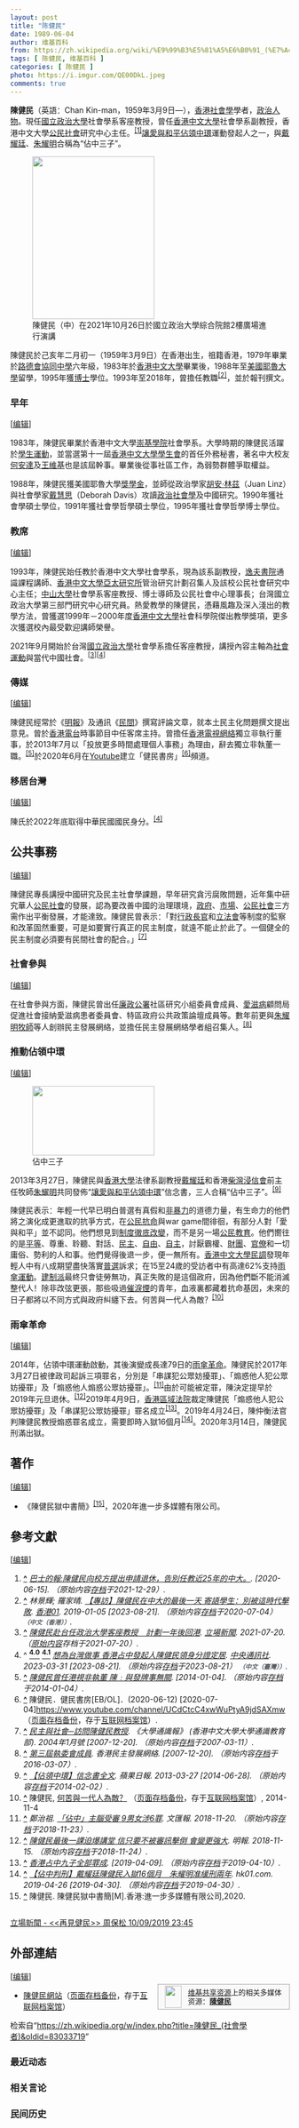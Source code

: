 ```yaml
---
layout: post
title: "陈健民"
date: 1989-06-04
author: 维基百科
from: https://zh.wikipedia.org/wiki/%E9%99%B3%E5%81%A5%E6%B0%91_(%E7%A4%BE%E6%9C%83%E5%AD%B8%E8%80%85)
tags: [ 陈健民, 维基百科 ]
categories: [ 陈健民 ]
photo: https://i.imgur.com/QE00DkL.jpeg
comments: true
---
```

<div class="mw-content-ltr mw-parser-output" lang="zh" dir="ltr"><style data-mw-deduplicate="TemplateStyles:r83732082">.mw-parser-output .infobox-subbox{padding:0;border:none;margin:-3px;width:auto;min-width:100%;font-size:100%;clear:none;float:none;background-color:transparent}.mw-parser-output .infobox-3cols-child{margin:auto}.mw-parser-output .infobox .navbar{font-size:100%}body.skin-minerva .mw-parser-output .infobox-header,body.skin-minerva .mw-parser-output .infobox-subheader,body.skin-minerva .mw-parser-output .infobox-above,body.skin-minerva .mw-parser-output .infobox-title,body.skin-minerva .mw-parser-output .infobox-image,body.skin-minerva .mw-parser-output .infobox-full-data,body.skin-minerva .mw-parser-output .infobox-below{text-align:center}@media screen{html.skin-theme-clientpref-night .mw-parser-output .infobox-full-data:not(.notheme)>div:not(.notheme)[style]{background:#1f1f23!important;color:#f8f9fa}@media screen and (prefers-color-scheme:dark){html.skin-theme-clientpref-os .mw-parser-output .infobox-full-data:not(.notheme) div:not(.notheme){background:#1f1f23!important;color:#f8f9fa}}html.skin-theme-clientpref-night .mw-parser-output .infobox td div:not(.notheme)[style]{background:transparent!important;color:var(--color-base,#202122)}@media screen and (prefers-color-scheme:dark){html.skin-theme-clientpref-os .mw-parser-output .infobox td div:not(.notheme)[style]{background:transparent!important;color:var(--color-base,#202122)}}html.skin-theme-clientpref-night .mw-parser-output .infobox td div.NavHead:not(.notheme)[style]{background:transparent!important}}@media screen and (prefers-color-scheme:dark){html.skin-theme-clientpref-os .mw-parser-output .infobox td div.NavHead:not(.notheme)[style]{background:transparent!important}}@media(min-width:640px){body.skin--responsive .mw-parser-output .infobox-table{display:table!important}body.skin--responsive .mw-parser-output .infobox-table>caption{display:table-caption!important}body.skin--responsive .mw-parser-output .infobox-table>tbody{display:table-row-group}body.skin--responsive .mw-parser-output .infobox-table tr{display:table-row!important}body.skin--responsive .mw-parser-output .infobox-table th,body.skin--responsive .mw-parser-output .infobox-table td{padding-left:inherit;padding-right:inherit}}</style>
<p><b>陳健民</b>（英語：<span lang="en">Chan Kin-man</span>，1959年3月9日<span class="useeditintro" title="Template:BLP editintro">—</span>），<a href="/wiki/%E9%A6%99%E6%B8%AF" title="香港">香港</a><a href="/wiki/%E7%A4%BE%E4%BC%9A%E5%AD%A6" title="社会学">社會學</a>學者，<a href="/wiki/%E6%94%BF%E6%B2%BB%E4%BA%BA%E7%89%A9" title="政治人物">政治人物</a>。現任<a href="/wiki/%E5%9C%8B%E7%AB%8B%E6%94%BF%E6%B2%BB%E5%A4%A7%E5%AD%B8" title="國立政治大學">國立政治大學</a>社會學系客座教授，曾任<a href="/wiki/%E9%A6%99%E6%B8%AF%E4%B8%AD%E6%96%87%E5%A4%A7%E5%AD%B8" title="香港中文大學">香港中文大學</a>社會學系副教授，香港中文大學<a href="/wiki/%E5%85%AC%E6%B0%91%E7%A4%BE%E6%9C%83" class="mw-redirect" title="公民社會">公民社會</a>研究中心主任。<sup id="cite_ref-1" class="reference"><a href="#cite_note-1"><span class="cite-bracket">[</span>1<span class="cite-bracket">]</span></a></sup><a href="/wiki/%E8%AE%93%E6%84%9B%E8%88%87%E5%92%8C%E5%B9%B3%E4%BD%94%E9%A0%98%E4%B8%AD%E7%92%B0" title="讓愛與和平佔領中環">讓愛與和平佔領中環</a>運動發起人之一，與<a href="/wiki/%E6%88%B4%E8%80%80%E5%BB%B7" title="戴耀廷">戴耀廷</a>、<a href="/wiki/%E6%9C%B1%E8%80%80%E6%98%8E" title="朱耀明">朱耀明</a>合稱為“佔中三子”。
</p>
<meta property="mw:PageProp/toc">
<div class="mw-heading mw-heading2"></div>
<figure class="mw-default-size" typeof="mw:File/Thumb"><a href="/wiki/File:Chan_Kin-man_lecturing_a_speech_in_NCCU.jpg" class="mw-file-description"><img src="//upload.wikimedia.org/wikipedia/commons/thumb/0/05/Chan_Kin-man_lecturing_a_speech_in_NCCU.jpg/220px-Chan_Kin-man_lecturing_a_speech_in_NCCU.jpg" decoding="async" width="220" height="293" class="mw-file-element" srcset="//upload.wikimedia.org/wikipedia/commons/thumb/0/05/Chan_Kin-man_lecturing_a_speech_in_NCCU.jpg/330px-Chan_Kin-man_lecturing_a_speech_in_NCCU.jpg 1.5x, //upload.wikimedia.org/wikipedia/commons/thumb/0/05/Chan_Kin-man_lecturing_a_speech_in_NCCU.jpg/440px-Chan_Kin-man_lecturing_a_speech_in_NCCU.jpg 2x" data-file-width="3024" data-file-height="4032"></a><figcaption>陳健民（中）在2021年10月26日於國立政治大學綜合院館2樓廣場進行演講</figcaption></figure>
<p>陳健民於己亥年二月初一（1959年3月9日）在香港出生，祖籍香港，1979年畢業於<a href="/wiki/%E8%B7%AF%E5%BE%B7%E6%9C%83%E5%8D%94%E5%90%8C%E4%B8%AD%E5%AD%B8" title="路德會協同中學">路德會協同中學</a>六年級，1983年於<a href="/wiki/%E9%A6%99%E6%B8%AF%E4%B8%AD%E6%96%87%E5%A4%A7%E5%AD%B8" title="香港中文大學">香港中文大學</a>畢業後，1988年至<a href="/wiki/%E7%BE%8E%E5%9C%8B" class="mw-redirect" title="美國">美國</a><a href="/wiki/%E8%80%B6%E9%AD%AF%E5%A4%A7%E5%AD%B8" class="mw-redirect" title="耶魯大學">耶魯大學</a>留學，1995年獲<a href="/wiki/%E5%8D%9A%E5%A3%AB" title="博士">博士</a>學位。1993年至2018年，曾擔任教職<sup id="cite_ref-2" class="reference"><a href="#cite_note-2"><span class="cite-bracket">[</span>2<span class="cite-bracket">]</span></a></sup>，並於報刊撰文。
</p>
<div class="mw-heading mw-heading3"><h3 id="早年"><span id=".E6.97.A9.E5.B9.B4"></span>早年</h3><span class="mw-editsection"><span class="mw-editsection-bracket">[</span><a href="/w/index.php?title=%E9%99%B3%E5%81%A5%E6%B0%91_(%E7%A4%BE%E6%9C%83%E5%AD%B8%E8%80%85)&amp;action=edit&amp;section=2" title="编辑章节：早年"><span>编辑</span></a><span class="mw-editsection-bracket">]</span></span></div>
<p>1983年，陳健民畢業於香港中文大學<a href="/wiki/%E5%B4%87%E5%9F%BA%E5%AD%B8%E9%99%A2" title="崇基學院">崇基學院</a>社會學系。大學時期的陳健民活躍於<a href="/wiki/%E5%AD%B8%E7%94%9F%E9%81%8B%E5%8B%95" title="學生運動">學生運動</a>，並當選第十一屆<a href="/wiki/%E9%A6%99%E6%B8%AF%E4%B8%AD%E6%96%87%E5%A4%A7%E5%AD%B8%E5%AD%B8%E7%94%9F%E6%9C%83" title="香港中文大學學生會">香港中文大學學生會</a>的首任外務秘書，著名中大校友<a href="/wiki/%E4%BD%95%E5%AE%89%E9%81%94" title="何安達">何安達</a>及<a href="/wiki/%E7%8E%8B%E7%B6%AD%E5%9F%BA" title="王維基">王維基</a>也是該屆幹事。畢業後從事社區工作，為弱勢群體爭取權益。
</p><p>1988年，陳健民獲美國耶魯大學<a href="/wiki/%E7%8D%8E%E5%AD%B8%E9%87%91" title="獎學金">獎學金</a>，並師從政治學家<a href="/wiki/%E8%83%A1%E5%AE%89%C2%B7%E6%9E%97%E8%8C%B2" title="胡安·林茲">胡安·林茲</a>（Juan Linz）與社會學家<a href="/wiki/%E6%88%B4%E6%85%A7%E6%80%9D" title="戴慧思">戴慧思</a>（Deborah Davis）攻讀<a href="/wiki/%E6%94%BF%E6%B2%BB%E7%A4%BE%E6%9C%83%E5%AD%B8" class="mw-redirect" title="政治社會學">政治社會學</a>及中國研究。1990年獲社會學碩士學位，1991年獲社會學哲學碩士學位，1995年獲社會學哲學博士學位。
</p>
<div class="mw-heading mw-heading3"><h3 id="教席"><span id=".E6.95.99.E5.B8.AD"></span>教席</h3><span class="mw-editsection"><span class="mw-editsection-bracket">[</span><a href="/w/index.php?title=%E9%99%B3%E5%81%A5%E6%B0%91_(%E7%A4%BE%E6%9C%83%E5%AD%B8%E8%80%85)&amp;action=edit&amp;section=3" title="编辑章节：教席"><span>编辑</span></a><span class="mw-editsection-bracket">]</span></span></div>
<p>1993年，陳健民始任教於香港中文大學社會學系，現為該系副教授，<a href="/wiki/%E9%80%B8%E5%A4%AB%E6%9B%B8%E9%99%A2" title="逸夫書院">逸夫書院</a>通識課程講師、<a href="/wiki/%E9%A6%99%E6%B8%AF%E4%B8%AD%E6%96%87%E5%A4%A7%E5%AD%B8%E4%BA%9E%E5%A4%AA%E7%A0%94%E7%A9%B6%E6%89%80" class="mw-redirect" title="香港中文大學亞太研究所">香港中文大學亞太研究所</a>管治研究計劃召集人及該校公民社會研究中心主任；<a href="/wiki/%E4%B8%AD%E5%B1%B1%E5%A4%A7%E5%AD%B8" class="mw-redirect" title="中山大學">中山大學</a>社會學系客座教授、博士導師及公民社會中心理事長；台灣國立政治大學第三部門研究中心研究員。熱愛教學的陳健民，憑藉風趣及深入淺出的教學方法，曾獲選1999年－2000年度<a href="/wiki/%E9%A6%99%E6%B8%AF%E4%B8%AD%E6%96%87%E5%A4%A7%E5%AD%B8" title="香港中文大學">香港中文大學</a>社會科學院傑出教學獎項，更多次獲選校內最受歡迎講師榮譽。
</p><p>2021年9月開始於台灣<a href="/wiki/%E5%9C%8B%E7%AB%8B%E6%94%BF%E6%B2%BB%E5%A4%A7%E5%AD%B8" title="國立政治大學">國立政治大學</a>社會學系擔任客座教授，講授內容主軸為<a href="/wiki/%E7%A4%BE%E6%9C%83%E9%81%8B%E5%8B%95" title="社會運動">社會運動</a>與當代中國社會。<sup id="cite_ref-3" class="reference"><a href="#cite_note-3"><span class="cite-bracket">[</span>3<span class="cite-bracket">]</span></a></sup><sup id="cite_ref-:0_4-0" class="reference"><a href="#cite_note-:0-4"><span class="cite-bracket">[</span>4<span class="cite-bracket">]</span></a></sup>
</p>
<div class="mw-heading mw-heading3"><h3 id="傳媒"><span id=".E5.82.B3.E5.AA.92"></span>傳媒</h3><span class="mw-editsection"><span class="mw-editsection-bracket">[</span><a href="/w/index.php?title=%E9%99%B3%E5%81%A5%E6%B0%91_(%E7%A4%BE%E6%9C%83%E5%AD%B8%E8%80%85)&amp;action=edit&amp;section=4" title="编辑章节：傳媒"><span>编辑</span></a><span class="mw-editsection-bracket">]</span></span></div>
<p>陳健民經常於《<a href="/wiki/%E6%98%8E%E5%A0%B1" title="明報">明報</a>》及通訊《<a href="/wiki/%E6%B0%91%E9%97%B4" title="民间">民間</a>》撰寫評論文章，就本土民主化問題撰文提出意見。曾於<a href="/wiki/%E9%A6%99%E6%B8%AF%E9%9B%BB%E5%8F%B0" title="香港電台">香港電台</a>時事節目中任客席主持。曾擔任<a href="/wiki/%E9%A6%99%E6%B8%AF%E9%9B%BB%E8%A6%96%E7%B6%B2%E7%B5%A1" class="mw-redirect" title="香港電視網絡">香港電視網絡</a>獨立非執行董事，於2013年7月以「投放更多時間處理個人事務」為理由，辭去獨立非執董一職。<sup id="cite_ref-5" class="reference"><a href="#cite_note-5"><span class="cite-bracket">[</span>5<span class="cite-bracket">]</span></a></sup>於2020年6月在<a href="/wiki/Youtube" class="mw-redirect" title="Youtube">Youtube</a>建立「健民書房」<sup id="cite_ref-6" class="reference"><a href="#cite_note-6"><span class="cite-bracket">[</span>6<span class="cite-bracket">]</span></a></sup>頻道。
</p>
<div class="mw-heading mw-heading3"><h3 id="移居台灣"><span id=".E7.A7.BB.E5.B1.85.E5.8F.B0.E7.81.A3"></span>移居台灣</h3><span class="mw-editsection"><span class="mw-editsection-bracket">[</span><a href="/w/index.php?title=%E9%99%B3%E5%81%A5%E6%B0%91_(%E7%A4%BE%E6%9C%83%E5%AD%B8%E8%80%85)&amp;action=edit&amp;section=5" title="编辑章节：移居台灣"><span>编辑</span></a><span class="mw-editsection-bracket">]</span></span></div>
<p>陳氏於2022年底取得中華民國國民身分。<sup id="cite_ref-:0_4-1" class="reference"><a href="#cite_note-:0-4"><span class="cite-bracket">[</span>4<span class="cite-bracket">]</span></a></sup>
</p>
<div class="mw-heading mw-heading2"><h2 id="公共事務"><span id=".E5.85.AC.E5.85.B1.E4.BA.8B.E5.8B.99"></span>公共事務</h2><span class="mw-editsection"><span class="mw-editsection-bracket">[</span><a href="/w/index.php?title=%E9%99%B3%E5%81%A5%E6%B0%91_(%E7%A4%BE%E6%9C%83%E5%AD%B8%E8%80%85)&amp;action=edit&amp;section=6" title="编辑章节：公共事務"><span>编辑</span></a><span class="mw-editsection-bracket">]</span></span></div>
<p>陳健民專長講授中國研究及民主社會學課題，早年研究貪污腐敗問題，近年集中研究華人<a href="/wiki/%E5%85%AC%E6%B0%91%E7%A4%BE%E6%9C%83" class="mw-redirect" title="公民社會">公民社會</a>的發展，認為要改善中國的治理環境，<a href="/wiki/%E6%94%BF%E5%BA%9C" title="政府">政府</a>、<a href="/wiki/%E5%B8%82%E5%A0%B4" class="mw-redirect" title="市場">市場</a>、<a href="/wiki/%E5%85%AC%E6%B0%91%E7%A4%BE%E4%BC%9A" title="公民社会">公民社會</a>三方需作出平衡發展，才能達致。陳健民曾表示：「對<a href="/wiki/%E9%A6%99%E6%B8%AF%E7%89%B9%E5%88%A5%E8%A1%8C%E6%94%BF%E5%8D%80%E8%A1%8C%E6%94%BF%E9%95%B7%E5%AE%98" title="香港特別行政區行政長官">行政長官</a>和<a href="/wiki/%E9%A6%99%E6%B8%AF%E7%AB%8B%E6%B3%95%E6%9C%83" title="香港立法會">立法會</a>等制度的監察和改革固然重要，可是如要實行真正的民主制度，就遠不能止於此了。一個健全的民主制度必須要有民間社會的配合。」<sup id="cite_ref-7" class="reference"><a href="#cite_note-7"><span class="cite-bracket">[</span>7<span class="cite-bracket">]</span></a></sup>
</p>
<div class="mw-heading mw-heading3"><h3 id="社會參與"><span id=".E7.A4.BE.E6.9C.83.E5.8F.83.E8.88.87"></span>社會參與</h3><span class="mw-editsection"><span class="mw-editsection-bracket">[</span><a href="/w/index.php?title=%E9%99%B3%E5%81%A5%E6%B0%91_(%E7%A4%BE%E6%9C%83%E5%AD%B8%E8%80%85)&amp;action=edit&amp;section=7" title="编辑章节：社會參與"><span>编辑</span></a><span class="mw-editsection-bracket">]</span></span></div>
<p>在社會參與方面，陳健民曾出任<a href="/wiki/%E5%BB%89%E6%94%BF%E5%85%AC%E7%BD%B2_(%E9%A6%99%E6%B8%AF)" title="廉政公署 (香港)">廉政公署</a>社區研究小組委員會成員、<a href="/wiki/%E6%84%9B%E6%BB%8B%E7%97%85" class="mw-redirect" title="愛滋病">愛滋病</a>顧問局促進社會接納愛滋病患者委員會、特區政府公共政策論壇成員等。數年前更與<a href="/wiki/%E6%9C%B1%E8%80%80%E6%98%8E" title="朱耀明">朱耀明</a><a href="/wiki/%E7%89%A7%E5%B8%AB" class="mw-redirect" title="牧師">牧師</a>等人創辦民主發展網絡，並擔任民主發展網絡學者組召集人。<sup id="cite_ref-8" class="reference"><a href="#cite_note-8"><span class="cite-bracket">[</span>8<span class="cite-bracket">]</span></a></sup>
</p>
<div class="mw-heading mw-heading3"><h3 id="推動佔領中環"><span id=".E6.8E.A8.E5.8B.95.E4.BD.94.E9.A0.98.E4.B8.AD.E7.92.B0"></span>推動佔領中環</h3><span class="mw-editsection"><span class="mw-editsection-bracket">[</span><a href="/w/index.php?title=%E9%99%B3%E5%81%A5%E6%B0%91_(%E7%A4%BE%E6%9C%83%E5%AD%B8%E8%80%85)&amp;action=edit&amp;section=8" title="编辑章节：推動佔領中環"><span>编辑</span></a><span class="mw-editsection-bracket">]</span></span></div>
<figure class="mw-default-size" typeof="mw:File/Thumb"><a href="/wiki/File:March_30_2019_Chan_Kin-man,_Benny_Tai,_Chu_Yiu-ming,_Occupy_Central_founders_lead_demonstration.jpg" class="mw-file-description"><img src="//upload.wikimedia.org/wikipedia/commons/thumb/5/5f/March_30_2019_Chan_Kin-man%2C_Benny_Tai%2C_Chu_Yiu-ming%2C_Occupy_Central_founders_lead_demonstration.jpg/220px-March_30_2019_Chan_Kin-man%2C_Benny_Tai%2C_Chu_Yiu-ming%2C_Occupy_Central_founders_lead_demonstration.jpg" decoding="async" width="220" height="125" class="mw-file-element" srcset="//upload.wikimedia.org/wikipedia/commons/thumb/5/5f/March_30_2019_Chan_Kin-man%2C_Benny_Tai%2C_Chu_Yiu-ming%2C_Occupy_Central_founders_lead_demonstration.jpg/330px-March_30_2019_Chan_Kin-man%2C_Benny_Tai%2C_Chu_Yiu-ming%2C_Occupy_Central_founders_lead_demonstration.jpg 1.5x, //upload.wikimedia.org/wikipedia/commons/thumb/5/5f/March_30_2019_Chan_Kin-man%2C_Benny_Tai%2C_Chu_Yiu-ming%2C_Occupy_Central_founders_lead_demonstration.jpg/440px-March_30_2019_Chan_Kin-man%2C_Benny_Tai%2C_Chu_Yiu-ming%2C_Occupy_Central_founders_lead_demonstration.jpg 2x" data-file-width="1404" data-file-height="799"></a><figcaption>佔中三子</figcaption></figure>
<p>2013年3月27日，陳健民與<a href="/wiki/%E9%A6%99%E6%B8%AF%E5%A4%A7%E5%AD%B8" title="香港大學">香港大學</a>法律系副教授<a href="/wiki/%E6%88%B4%E8%80%80%E5%BB%B7" title="戴耀廷">戴耀廷</a>和香港<a href="/wiki/%E6%9F%B4%E7%81%A3" title="柴灣">柴灣</a><a href="/wiki/%E6%B5%B8%E4%BF%A1%E6%9C%83" class="mw-redirect" title="浸信會">浸信會</a>前主任牧師<a href="/wiki/%E6%9C%B1%E8%80%80%E6%98%8E" title="朱耀明">朱耀明</a>共同發佈“<a href="/wiki/%E8%AE%93%E6%84%9B%E8%88%87%E5%92%8C%E5%B9%B3%E4%BD%94%E9%A0%98%E4%B8%AD%E7%92%B0" title="讓愛與和平佔領中環">讓愛與和平佔領中環</a>”信念書，三人合稱“佔中三子”。<sup id="cite_ref-9" class="reference"><a href="#cite_note-9"><span class="cite-bracket">[</span>9<span class="cite-bracket">]</span></a></sup>
</p><p>陳健民表示：年輕一代早已明白普選有真假和<a href="/wiki/%E9%9D%9E%E6%9A%B4%E5%8A%9B" title="非暴力">非暴力</a>的道德力量，有生命力的他們將之演化成更進取的抗爭方式，在<a href="/wiki/%E5%85%AC%E6%B0%91%E6%8A%97%E5%91%BD" class="mw-redirect" title="公民抗命">公民抗命</a>與war game間徘徊，有部分人對「愛與和平」並不認同。他們想見到<a href="/wiki/%E9%A6%99%E6%B8%AF%E6%94%BF%E6%B2%BB%E5%88%B6%E5%BA%A6%E6%94%B9%E9%9D%A9" title="香港政治制度改革">制度徹底改變</a>，而不是另一場<a href="/wiki/%E5%85%AC%E6%B0%91%E6%95%99%E8%82%B2" title="公民教育">公民教育</a>。他們嚮往的是<a href="/wiki/%E5%B9%B3%E7%AD%89" class="mw-disambig" title="平等">平等</a>、尊重、聆聽、對話、<a href="/wiki/%E6%B0%91%E4%B8%BB" title="民主">民主</a>、<a href="/wiki/%E8%87%AA%E7%94%B1" title="自由">自由</a>、<a href="/wiki/%E8%87%AA%E4%B8%BB" title="自主">自主</a>，討厭霸權、<a href="/wiki/%E8%B2%A1%E9%96%A5" class="mw-disambig" title="財閥">財團</a>、<a href="/wiki/%E5%AE%98%E5%83%9A" title="官僚">官僚</a>和一切庸俗、勢利的人和事。他們覺得後退一步，便一無所有。<a href="/wiki/%E9%A6%99%E6%B8%AF%E4%B8%AD%E6%96%87%E5%A4%A7%E5%AD%B8" title="香港中文大學">香港中文大學</a><a href="/wiki/%E6%B0%91%E8%AA%BF" class="mw-redirect" title="民調">民調</a>發現年輕人中有八成期望盡快落實<a href="/wiki/%E7%9C%9F%E6%99%AE%E9%81%B8" title="真普選">普選</a>訴求；在15至24歲的受訪者中有高達62%支持<a href="/wiki/%E9%9B%A8%E5%82%98%E9%81%8B%E5%8B%95" class="mw-redirect" title="雨傘運動">雨傘運動</a>。<a href="/wiki/%E5%BB%BA%E5%88%B6%E6%B4%BE_(%E9%A6%99%E6%B8%AF)" title="建制派 (香港)">建制派</a>最終只會徒勞無功，真正失敗的是這個政府，因為他們斷不能消滅整代人！除非改弦更張，那些吸過<a href="/wiki/%E5%82%AC%E6%B7%9A%E5%BD%88" title="催淚彈">催淚煙</a>的青年，血液裏都藏着抗命基因，未來的日子都將以不同方式與政府糾纏下去。何苦與一代人為敵？<sup id="cite_ref-10" class="reference"><a href="#cite_note-10"><span class="cite-bracket">[</span>10<span class="cite-bracket">]</span></a></sup>
</p>
<div class="mw-heading mw-heading3"><h3 id="雨傘革命"><span id=".E9.9B.A8.E5.82.98.E9.9D.A9.E5.91.BD"></span>雨傘革命</h3><span class="mw-editsection"><span class="mw-editsection-bracket">[</span><a href="/w/index.php?title=%E9%99%B3%E5%81%A5%E6%B0%91_(%E7%A4%BE%E6%9C%83%E5%AD%B8%E8%80%85)&amp;action=edit&amp;section=9" title="编辑章节：雨傘革命"><span>编辑</span></a><span class="mw-editsection-bracket">]</span></span></div>
<p>2014年，佔領中環運動啟動，其後演變成長達79日的<a href="/wiki/%E9%9B%A8%E5%82%98%E9%9D%A9%E5%91%BD" title="雨傘革命">雨傘革命</a>。陳健民於2017年3月27日被律政司起訴三項罪名，分別是「串謀犯公眾妨擾罪」、「煽惑他人犯公眾妨擾罪」及「煽惑他人煽惑公眾妨擾罪」。<sup id="cite_ref-11" class="reference"><a href="#cite_note-11"><span class="cite-bracket">[</span>11<span class="cite-bracket">]</span></a></sup>由於可能被定罪，陳決定提早於2019年元旦退休。<sup id="cite_ref-12" class="reference"><a href="#cite_note-12"><span class="cite-bracket">[</span>12<span class="cite-bracket">]</span></a></sup>2019年4月9日，<a href="/wiki/%E9%A6%99%E6%B8%AF%E5%8D%80%E5%9F%9F%E6%B3%95%E9%99%A2" title="香港區域法院">香港區域法院</a>裁定陳健民「煽惑他人犯公眾妨擾罪」及「串謀犯公眾妨擾罪」罪名成立<sup id="cite_ref-13" class="reference"><a href="#cite_note-13"><span class="cite-bracket">[</span>13<span class="cite-bracket">]</span></a></sup>。2019年4月24日，陳仲衡法官判陳健民教授煽惑罪名成立，需要即時入獄16個月<sup id="cite_ref-14" class="reference"><a href="#cite_note-14"><span class="cite-bracket">[</span>14<span class="cite-bracket">]</span></a></sup>。2020年3月14日，陳健民刑滿出獄。
</p>
<div class="mw-heading mw-heading2"><h2 id="著作"><span id=".E8.91.97.E4.BD.9C"></span>著作</h2><span class="mw-editsection"><span class="mw-editsection-bracket">[</span><a href="/w/index.php?title=%E9%99%B3%E5%81%A5%E6%B0%91_(%E7%A4%BE%E6%9C%83%E5%AD%B8%E8%80%85)&amp;action=edit&amp;section=10" title="编辑章节：著作"><span>编辑</span></a><span class="mw-editsection-bracket">]</span></span></div>
<ul><li>《陳健民獄中書簡》<sup id="cite_ref-15" class="reference"><a href="#cite_note-15"><span class="cite-bracket">[</span>15<span class="cite-bracket">]</span></a></sup>，2020年進一步多媒體有限公司。</li></ul>
<div class="mw-heading mw-heading2"><h2 id="參考文獻"><span id=".E5.8F.83.E8.80.83.E6.96.87.E7.8D.BB"></span>參考文獻</h2><span class="mw-editsection"><span class="mw-editsection-bracket">[</span><a href="/w/index.php?title=%E9%99%B3%E5%81%A5%E6%B0%91_(%E7%A4%BE%E6%9C%83%E5%AD%B8%E8%80%85)&amp;action=edit&amp;section=11" title="编辑章节：參考文獻"><span>编辑</span></a><span class="mw-editsection-bracket">]</span></span></div>
<div class="reflist columns references-column-count references-column-count-2" style="-moz-column-count: 2; -webkit-column-count: 2; column-count: 2; list-style-type: decimal;">
<ol class="references">
<li id="cite_note-1"><span class="mw-cite-backlink"><b><a href="#cite_ref-1">^</a></b></span> <span class="reference-text"><cite class="citation web"><a rel="nofollow" class="external text" href="https://www.bastillepost.com/hongkong/article/3449415-%E9%99%B3%E5%81%A5%E6%B0%91%E9%A0%90%E5%82%99%E6%8F%90%E6%97%A9%E9%80%80%E4%BC%91-%E6%88%B4%E8%80%80%E5%BB%B7%E5%8F%88%E5%A6%82%E4%BD%95%EF%BC%9F.html">巴士的報:陳健民向校方提出申請退休，告別任教近25年的中大。</a>.  <span class="reference-accessdate"> [<span class="nowrap">2020-06-15</span>]</span>. （原始内容<a rel="nofollow" class="external text" href="https://web.archive.org/web/20211229135514/https://www.bastillepost.com/hongkong/article/3449415-%e9%99%b3%e5%81%a5%e6%b0%91%e9%a0%90%e5%82%99%e6%8f%90%e6%97%a9%e9%80%80%e4%bc%91-%e6%88%b4%e8%80%80%e5%bb%b7%e5%8f%88%e5%a6%82%e4%bd%95%ef%bc%9f">存档</a>于2021-12-29）.</cite><span title="ctx_ver=Z39.88-2004&amp;rfr_id=info%3Asid%2Fzh.wikipedia.org%3A%E9%99%B3%E5%81%A5%E6%B0%91+%28%E7%A4%BE%E6%9C%83%E5%AD%B8%E8%80%85%29&amp;rft.btitle=%E5%B7%B4%E5%A3%AB%E7%9A%84%E5%A0%B1%3A%E9%99%B3%E5%81%A5%E6%B0%91%E5%90%91%E6%A0%A1%E6%96%B9%E6%8F%90%E5%87%BA%E7%94%B3%E8%AB%8B%E9%80%80%E4%BC%91%EF%BC%8C%E5%91%8A%E5%88%A5%E4%BB%BB%E6%95%99%E8%BF%9125%E5%B9%B4%E7%9A%84%E4%B8%AD%E5%A4%A7%E3%80%82&amp;rft.genre=unknown&amp;rft_id=https%3A%2F%2Fwww.bastillepost.com%2Fhongkong%2Farticle%2F3449415-%25E9%2599%25B3%25E5%2581%25A5%25E6%25B0%2591%25E9%25A0%2590%25E5%2582%2599%25E6%258F%2590%25E6%2597%25A9%25E9%2580%2580%25E4%25BC%2591-%25E6%2588%25B4%25E8%2580%2580%25E5%25BB%25B7%25E5%258F%2588%25E5%25A6%2582%25E4%25BD%2595%25EF%25BC%259F.html&amp;rft_val_fmt=info%3Aofi%2Ffmt%3Akev%3Amtx%3Abook" class="Z3988"><span style="display:none;">&nbsp;</span></span></span>
</li>
<li id="cite_note-2"><span class="mw-cite-backlink"><b><a href="#cite_ref-2">^</a></b></span> <span class="reference-text"><cite class="citation web">林景輝; 羅家晴. <a rel="nofollow" class="external text" href="https://www.hk01.com/%E6%94%BF%E6%83%85/278886/%E5%B0%88%E8%A8%AA-%E9%99%B3%E5%81%A5%E6%B0%91%E5%9C%A8%E4%B8%AD%E5%A4%A7%E7%9A%84%E6%9C%80%E5%BE%8C%E4%B8%80%E5%A4%A9-%E5%AF%84%E8%AA%9E%E5%AD%B8%E7%94%9F-%E5%88%A5%E8%A2%AB%E9%80%99%E6%99%82%E4%BB%A3%E6%93%8A%E6%95%97">【專訪】陳健民在中大的最後一天 寄語學生：別被這時代擊敗</a>. <a href="/wiki/%E9%A6%99%E6%B8%AF01" title="香港01">香港01</a>. 2019-01-05 <span class="reference-accessdate"> [<span class="nowrap">2023-08-21</span>]</span>. （原始内容<a rel="nofollow" class="external text" href="https://web.archive.org/web/20200704085024/https://www.hk01.com/%E6%94%BF%E6%83%85/278886/%E5%B0%88%E8%A8%AA-%E9%99%B3%E5%81%A5%E6%B0%91%E5%9C%A8%E4%B8%AD%E5%A4%A7%E7%9A%84%E6%9C%80%E5%BE%8C%E4%B8%80%E5%A4%A9-%E5%AF%84%E8%AA%9E%E5%AD%B8%E7%94%9F-%E5%88%A5%E8%A2%AB%E9%80%99%E6%99%82%E4%BB%A3%E6%93%8A%E6%95%97">存档</a>于2020-07-04） <span style="font-family: sans-serif; cursor: default; color:var(--color-subtle, #54595d); font-size: 0.8em; bottom: 0.1em; font-weight: bold;" title="连接到中文（香港）网页">（中文（香港））</span>.</cite><span title="ctx_ver=Z39.88-2004&amp;rfr_id=info%3Asid%2Fzh.wikipedia.org%3A%E9%99%B3%E5%81%A5%E6%B0%91+%28%E7%A4%BE%E6%9C%83%E5%AD%B8%E8%80%85%29&amp;rft.atitle=%E3%80%90%E5%B0%88%E8%A8%AA%E3%80%91%E9%99%B3%E5%81%A5%E6%B0%91%E5%9C%A8%E4%B8%AD%E5%A4%A7%E7%9A%84%E6%9C%80%E5%BE%8C%E4%B8%80%E5%A4%A9+%E5%AF%84%E8%AA%9E%E5%AD%B8%E7%94%9F%EF%BC%9A%E5%88%A5%E8%A2%AB%E9%80%99%E6%99%82%E4%BB%A3%E6%93%8A%E6%95%97&amp;rft.au=%E6%9E%97%E6%99%AF%E8%BC%9D&amp;rft.au=%E7%BE%85%E5%AE%B6%E6%99%B4&amp;rft.date=2019-01-05&amp;rft.genre=unknown&amp;rft.jtitle=%E9%A6%99%E6%B8%AF01&amp;rft_id=https%3A%2F%2Fwww.hk01.com%2F%25E6%2594%25BF%25E6%2583%2585%2F278886%2F%25E5%25B0%2588%25E8%25A8%25AA-%25E9%2599%25B3%25E5%2581%25A5%25E6%25B0%2591%25E5%259C%25A8%25E4%25B8%25AD%25E5%25A4%25A7%25E7%259A%2584%25E6%259C%2580%25E5%25BE%258C%25E4%25B8%2580%25E5%25A4%25A9-%25E5%25AF%2584%25E8%25AA%259E%25E5%25AD%25B8%25E7%2594%259F-%25E5%2588%25A5%25E8%25A2%25AB%25E9%2580%2599%25E6%2599%2582%25E4%25BB%25A3%25E6%2593%258A%25E6%2595%2597&amp;rft_val_fmt=info%3Aofi%2Ffmt%3Akev%3Amtx%3Ajournal" class="Z3988"><span style="display:none;">&nbsp;</span></span></span>
</li>
<li id="cite_note-3"><span class="mw-cite-backlink"><b><a href="#cite_ref-3">^</a></b></span> <span class="reference-text"><cite class="citation news"><a rel="nofollow" class="external text" href="https://web.archive.org/web/20210720045652/https://www.thestandnews.com/politics/%E5%8F%B0%E7%81%A3%E6%94%BF%E5%A4%A7%E7%A4%BE%E6%9C%83%E5%AD%B8%E7%B3%BB%E4%B8%BB%E4%BB%BB%E9%99%B3%E5%81%A5%E6%B0%91%E6%8A%B5%E5%8F%B0%E5%B0%87%E4%BB%BB%E5%AE%A2%E5%BA%A7%E6%95%99%E6%8E%88">陳健民赴台任政治大學客座教授　計劃一年後回港</a>. <a href="/wiki/%E7%AB%8B%E5%A0%B4%E6%96%B0%E8%81%9E" title="立場新聞">立場新聞</a>. 2021-07-20. （<a rel="nofollow" class="external text" href="https://www.thestandnews.com/politics/%E5%8F%B0%E7%81%A3%E6%94%BF%E5%A4%A7%E7%A4%BE%E6%9C%83%E5%AD%B8%E7%B3%BB%E4%B8%BB%E4%BB%BB%E9%99%B3%E5%81%A5%E6%B0%91%E6%8A%B5%E5%8F%B0%E5%B0%87%E4%BB%BB%E5%AE%A2%E5%BA%A7%E6%95%99%E6%8E%88">原始内容</a>存档于2021-07-20）.</cite><span title="ctx_ver=Z39.88-2004&amp;rfr_id=info%3Asid%2Fzh.wikipedia.org%3A%E9%99%B3%E5%81%A5%E6%B0%91+%28%E7%A4%BE%E6%9C%83%E5%AD%B8%E8%80%85%29&amp;rft.atitle=%E9%99%B3%E5%81%A5%E6%B0%91%E8%B5%B4%E5%8F%B0%E4%BB%BB%E6%94%BF%E6%B2%BB%E5%A4%A7%E5%AD%B8%E5%AE%A2%E5%BA%A7%E6%95%99%E6%8E%88%E3%80%80%E8%A8%88%E5%8A%83%E4%B8%80%E5%B9%B4%E5%BE%8C%E5%9B%9E%E6%B8%AF&amp;rft.date=2021-07-20&amp;rft.genre=article&amp;rft.jtitle=%E7%AB%8B%E5%A0%B4%E6%96%B0%E8%81%9E&amp;rft_id=https%3A%2F%2Fwww.thestandnews.com%2Fpolitics%2F%25E5%258F%25B0%25E7%2581%25A3%25E6%2594%25BF%25E5%25A4%25A7%25E7%25A4%25BE%25E6%259C%2583%25E5%25AD%25B8%25E7%25B3%25BB%25E4%25B8%25BB%25E4%25BB%25BB%25E9%2599%25B3%25E5%2581%25A5%25E6%25B0%2591%25E6%258A%25B5%25E5%258F%25B0%25E5%25B0%2587%25E4%25BB%25BB%25E5%25AE%25A2%25E5%25BA%25A7%25E6%2595%2599%25E6%258E%2588&amp;rft_val_fmt=info%3Aofi%2Ffmt%3Akev%3Amtx%3Ajournal" class="Z3988"><span style="display:none;">&nbsp;</span></span></span>
</li>
<li id="cite_note-:0-4"><span class="mw-cite-backlink">^ <a href="#cite_ref-:0_4-0"><sup><b>4.0</b></sup></a> <a href="#cite_ref-:0_4-1"><sup><b>4.1</b></sup></a></span> <span class="reference-text"><cite class="citation web"><a rel="nofollow" class="external text" href="https://www.cna.com.tw/news/acul/202303310219.aspx">想為台灣做事 香港占中發起人陳健民領身分證定居</a>. <a href="/wiki/%E4%B8%AD%E5%A4%AE%E9%80%9A%E8%A8%8A%E7%A4%BE" title="中央通訊社">中央通訊社</a>. 2023-03-31 <span class="reference-accessdate"> [<span class="nowrap">2023-08-21</span>]</span>. （原始内容<a rel="nofollow" class="external text" href="https://web.archive.org/web/20230821040959/https://www.cna.com.tw/news/acul/202303310219.aspx">存档</a>于2023-08-21） <span style="font-family: sans-serif; cursor: default; color:var(--color-subtle, #54595d); font-size: 0.8em; bottom: 0.1em; font-weight: bold;" title="连接到中文（臺灣）网页">（中文（臺灣））</span>.</cite><span title="ctx_ver=Z39.88-2004&amp;rfr_id=info%3Asid%2Fzh.wikipedia.org%3A%E9%99%B3%E5%81%A5%E6%B0%91+%28%E7%A4%BE%E6%9C%83%E5%AD%B8%E8%80%85%29&amp;rft.atitle=%E6%83%B3%E7%82%BA%E5%8F%B0%E7%81%A3%E5%81%9A%E4%BA%8B+%E9%A6%99%E6%B8%AF%E5%8D%A0%E4%B8%AD%E7%99%BC%E8%B5%B7%E4%BA%BA%E9%99%B3%E5%81%A5%E6%B0%91%E9%A0%98%E8%BA%AB%E5%88%86%E8%AD%89%E5%AE%9A%E5%B1%85&amp;rft.date=2023-03-31&amp;rft.genre=unknown&amp;rft.jtitle=%E4%B8%AD%E5%A4%AE%E9%80%9A%E8%A8%8A%E7%A4%BE&amp;rft_id=https%3A%2F%2Fwww.cna.com.tw%2Fnews%2Facul%2F202303310219.aspx&amp;rft_val_fmt=info%3Aofi%2Ffmt%3Akev%3Amtx%3Ajournal" class="Z3988"><span style="display:none;">&nbsp;</span></span></span>
</li>
<li id="cite_note-5"><span class="mw-cite-backlink"><b><a href="#cite_ref-5">^</a></b></span> <span class="reference-text"><cite class="citation web"><a rel="nofollow" class="external text" href="http://specials.mingpao.com/cfm/News.cfm?SpecialsID=276&amp;News=c19372cac68979ec4d92d2cec80321ecc91ed5aeca5367e4841a34e85a">陳健民曾任港視非執董 陳﹕與發牌事無關</a>.  <span class="reference-accessdate"> [<span class="nowrap">2014-01-04</span>]</span>. （原始内容<a rel="nofollow" class="external text" href="https://web.archive.org/web/20140104061553/http://specials.mingpao.com/cfm/News.cfm?SpecialsID=276&amp;News=c19372cac68979ec4d92d2cec80321ecc91ed5aeca5367e4841a34e85a">存档</a>于2014-01-04）.</cite><span title="ctx_ver=Z39.88-2004&amp;rfr_id=info%3Asid%2Fzh.wikipedia.org%3A%E9%99%B3%E5%81%A5%E6%B0%91+%28%E7%A4%BE%E6%9C%83%E5%AD%B8%E8%80%85%29&amp;rft.btitle=%E9%99%B3%E5%81%A5%E6%B0%91%E6%9B%BE%E4%BB%BB%E6%B8%AF%E8%A6%96%E9%9D%9E%E5%9F%B7%E8%91%A3+%E9%99%B3%EF%B9%95%E8%88%87%E7%99%BC%E7%89%8C%E4%BA%8B%E7%84%A1%E9%97%9C&amp;rft.genre=unknown&amp;rft_id=http%3A%2F%2Fspecials.mingpao.com%2Fcfm%2FNews.cfm%3FSpecialsID%3D276%26News%3Dc19372cac68979ec4d92d2cec80321ecc91ed5aeca5367e4841a34e85a&amp;rft_val_fmt=info%3Aofi%2Ffmt%3Akev%3Amtx%3Abook" class="Z3988"><span style="display:none;">&nbsp;</span></span></span>
</li>
<li id="cite_note-6"><span class="mw-cite-backlink"><b><a href="#cite_ref-6">^</a></b></span> <span class="reference-text">陳健民．健民書房[EB/OL]．(2020-06-12) [2020-07-04]<a rel="nofollow" class="external free" href="https://www.youtube.com/channel/UCdCtcC4xwWuPtyA9jdSAXmw">https://www.youtube.com/channel/UCdCtcC4xwWuPtyA9jdSAXmw</a> （<a rel="nofollow" class="external text" href="//web.archive.org/web/20200706093026/https://www.youtube.com/channel/UCdCtcC4xwWuPtyA9jdSAXmw">页面存档备份</a>，存于<a href="/wiki/%E4%BA%92%E8%81%94%E7%BD%91%E6%A1%A3%E6%A1%88%E9%A6%86" title="互联网档案馆">互联网档案馆</a>）.</span>
</li>
<li id="cite_note-7"><span class="mw-cite-backlink"><b><a href="#cite_ref-7">^</a></b></span> <span class="reference-text"><cite class="citation news"><a rel="nofollow" class="external text" href="http://www.cuhk.edu.hk/oge/chi/newsletter/0104/society.htm">民主與社會─訪問陳健民教授</a>. 《大學通識報》 (香港中文大學大學通識教育部). 2004年1月號 <span class="reference-accessdate"> [<span class="nowrap">2007-12-20</span>]</span>. （原始内容<a rel="nofollow" class="external text" href="https://web.archive.org/web/20070311073320/http://www.cuhk.edu.hk/oge/chi/newsletter/0104/society.htm">存档</a>于2007-03-11）.</cite><span title="ctx_ver=Z39.88-2004&amp;rfr_id=info%3Asid%2Fzh.wikipedia.org%3A%E9%99%B3%E5%81%A5%E6%B0%91+%28%E7%A4%BE%E6%9C%83%E5%AD%B8%E8%80%85%29&amp;rft.atitle=%E6%B0%91%E4%B8%BB%E8%88%87%E7%A4%BE%E6%9C%83%E2%94%80%E8%A8%AA%E5%95%8F%E9%99%B3%E5%81%A5%E6%B0%91%E6%95%99%E6%8E%88&amp;rft.chron=2004%E5%B9%B41%E6%9C%88%E8%99%9F&amp;rft.genre=article&amp;rft.jtitle=%E3%80%8A%E5%A4%A7%E5%AD%B8%E9%80%9A%E8%AD%98%E5%A0%B1%E3%80%8B&amp;rft_id=http%3A%2F%2Fwww.cuhk.edu.hk%2Foge%2Fchi%2Fnewsletter%2F0104%2Fsociety.htm&amp;rft_val_fmt=info%3Aofi%2Ffmt%3Akev%3Amtx%3Ajournal" class="Z3988"><span style="display:none;">&nbsp;</span></span> <span style="display:none;font-size:100%" class="error citation-comment">请检查<code style="color:inherit; border:inherit; padding:inherit;">|date=</code>中的日期值 (<a href="/wiki/Help:%E5%BC%95%E6%96%87%E6%A0%BC%E5%BC%8F1%E9%94%99%E8%AF%AF#bad_date" title="Help:引文格式1错误">帮助</a>)</span></span>
</li>
<li id="cite_note-8"><span class="mw-cite-backlink"><b><a href="#cite_ref-8">^</a></b></span> <span class="reference-text"><cite class="citation web"><a rel="nofollow" class="external text" href="http://www.hkddn.org/about/about2.htm">第三屆執委會成員</a>. 香港民主發展網絡.  <span class="reference-accessdate"> [<span class="nowrap">2007-12-20</span>]</span>. （原始内容<a rel="nofollow" class="external text" href="https://web.archive.org/web/20160307125409/http://hkddn.org/about/about2.htm">存档</a>于2016-03-07）.</cite><span title="ctx_ver=Z39.88-2004&amp;rfr_id=info%3Asid%2Fzh.wikipedia.org%3A%E9%99%B3%E5%81%A5%E6%B0%91+%28%E7%A4%BE%E6%9C%83%E5%AD%B8%E8%80%85%29&amp;rft.btitle=%E7%AC%AC%E4%B8%89%E5%B1%86%E5%9F%B7%E5%A7%94%E6%9C%83%E6%88%90%E5%93%A1&amp;rft.genre=unknown&amp;rft.pub=%E9%A6%99%E6%B8%AF%E6%B0%91%E4%B8%BB%E7%99%BC%E5%B1%95%E7%B6%B2%E7%B5%A1&amp;rft_id=http%3A%2F%2Fwww.hkddn.org%2Fabout%2Fabout2.htm&amp;rft_val_fmt=info%3Aofi%2Ffmt%3Akev%3Amtx%3Abook" class="Z3988"><span style="display:none;">&nbsp;</span></span></span>
</li>
<li id="cite_note-9"><span class="mw-cite-backlink"><b><a href="#cite_ref-9">^</a></b></span> <span class="reference-text"><cite class="citation news"><a rel="nofollow" class="external text" href="http://hk.apple.nextmedia.com/realtime/news/20130327/51318372">【佔領中環】信念書全文</a>. 蘋果日報. 2013-03-27 <span class="reference-accessdate"> [<span class="nowrap">2014-06-28</span>]</span>. （原始内容<a rel="nofollow" class="external text" href="https://web.archive.org/web/20140202162718/http://hk.apple.nextmedia.com/realtime/news/20130327/51318372">存档</a>于2014-02-02）.</cite><span title="ctx_ver=Z39.88-2004&amp;rfr_id=info%3Asid%2Fzh.wikipedia.org%3A%E9%99%B3%E5%81%A5%E6%B0%91+%28%E7%A4%BE%E6%9C%83%E5%AD%B8%E8%80%85%29&amp;rft.atitle=%E3%80%90%E4%BD%94%E9%A0%98%E4%B8%AD%E7%92%B0%E3%80%91%E4%BF%A1%E5%BF%B5%E6%9B%B8%E5%85%A8%E6%96%87&amp;rft.date=2013-03-27&amp;rft.genre=article&amp;rft_id=http%3A%2F%2Fhk.apple.nextmedia.com%2Frealtime%2Fnews%2F20130327%2F51318372&amp;rft_val_fmt=info%3Aofi%2Ffmt%3Akev%3Amtx%3Ajournal" class="Z3988"><span style="display:none;">&nbsp;</span></span></span>
</li>
<li id="cite_note-10"><span class="mw-cite-backlink"><b><a href="#cite_ref-10">^</a></b></span> <span class="reference-text">陳健民, <a rel="nofollow" class="external text" href="http://www.pentoy.hk/%E6%99%82%E4%BA%8B/c30/2014/11/04/%E9%99%B3%E5%81%A5%E6%B0%91%EF%BC%9A%E4%BD%95%E8%8B%A6%E8%88%87%E4%B8%80%E4%BB%A3%E4%BA%BA%E7%82%BA%E6%95%B5%EF%BC%9F/">何苦與一代人為敵？</a> （<a rel="nofollow" class="external text" href="//web.archive.org/web/20150212083240/http://www.pentoy.hk/%E6%99%82%E4%BA%8B/c30/2014/11/04/%E9%99%B3%E5%81%A5%E6%B0%91%EF%BC%9A%E4%BD%95%E8%8B%A6%E8%88%87%E4%B8%80%E4%BB%A3%E4%BA%BA%E7%82%BA%E6%95%B5%EF%BC%9F/">页面存档备份</a>，存于<a href="/wiki/%E4%BA%92%E8%81%94%E7%BD%91%E6%A1%A3%E6%A1%88%E9%A6%86" title="互联网档案馆">互联网档案馆</a>）, 2014-11-4</span>
</li>
<li id="cite_note-11"><span class="mw-cite-backlink"><b><a href="#cite_ref-11">^</a></b></span> <span class="reference-text"><cite class="citation news">鄭治祖. <a rel="nofollow" class="external text" href="http://paper.wenweipo.com/2018/11/20/YO1811200001.htm">「佔中」主腦受審 9男女涉6罪</a>. 文匯報. 2018-11-20. （原始内容<a rel="nofollow" class="external text" href="https://web.archive.org/web/20181123114240/http://paper.wenweipo.com/2018/11/20/YO1811200001.htm">存档</a>于2018-11-23）.</cite><span title="ctx_ver=Z39.88-2004&amp;rfr_id=info%3Asid%2Fzh.wikipedia.org%3A%E9%99%B3%E5%81%A5%E6%B0%91+%28%E7%A4%BE%E6%9C%83%E5%AD%B8%E8%80%85%29&amp;rft.atitle=%E3%80%8C%E4%BD%94%E4%B8%AD%E3%80%8D%E4%B8%BB%E8%85%A6%E5%8F%97%E5%AF%A9+9%E7%94%B7%E5%A5%B3%E6%B6%896%E7%BD%AA&amp;rft.au=%E9%84%AD%E6%B2%BB%E7%A5%96&amp;rft.date=2018-11-20&amp;rft.genre=article&amp;rft.jtitle=%E6%96%87%E5%8C%AF%E5%A0%B1&amp;rft_id=http%3A%2F%2Fpaper.wenweipo.com%2F2018%2F11%2F20%2FYO1811200001.htm&amp;rft_val_fmt=info%3Aofi%2Ffmt%3Akev%3Amtx%3Ajournal" class="Z3988"><span style="display:none;">&nbsp;</span></span></span>
</li>
<li id="cite_note-12"><span class="mw-cite-backlink"><b><a href="#cite_ref-12">^</a></b></span> <span class="reference-text"><cite class="citation news"><a rel="nofollow" class="external text" href="https://news.mingpao.com/pns/dailynews/web_tc/article/20181115/s00002/1542219996912">陳健民最後一課迫爆講堂 信只要不被審訊擊倒 會變更強大</a>. 明報. 2018-11-15. （原始内容<a rel="nofollow" class="external text" href="https://web.archive.org/web/20181124005200/https://news.mingpao.com/pns/dailynews/web_tc/article/20181115/s00002/1542219996912">存档</a>于2018-11-24）.</cite><span title="ctx_ver=Z39.88-2004&amp;rfr_id=info%3Asid%2Fzh.wikipedia.org%3A%E9%99%B3%E5%81%A5%E6%B0%91+%28%E7%A4%BE%E6%9C%83%E5%AD%B8%E8%80%85%29&amp;rft.atitle=%E9%99%B3%E5%81%A5%E6%B0%91%E6%9C%80%E5%BE%8C%E4%B8%80%E8%AA%B2%E8%BF%AB%E7%88%86%E8%AC%9B%E5%A0%82+%E4%BF%A1%E5%8F%AA%E8%A6%81%E4%B8%8D%E8%A2%AB%E5%AF%A9%E8%A8%8A%E6%93%8A%E5%80%92+%E6%9C%83%E8%AE%8A%E6%9B%B4%E5%BC%B7%E5%A4%A7&amp;rft.date=2018-11-15&amp;rft.genre=article&amp;rft.jtitle=%E6%98%8E%E5%A0%B1&amp;rft_id=https%3A%2F%2Fnews.mingpao.com%2Fpns%2Fdailynews%2Fweb_tc%2Farticle%2F20181115%2Fs00002%2F1542219996912&amp;rft_val_fmt=info%3Aofi%2Ffmt%3Akev%3Amtx%3Ajournal" class="Z3988"><span style="display:none;">&nbsp;</span></span></span>
</li>
<li id="cite_note-13"><span class="mw-cite-backlink"><b><a href="#cite_ref-13">^</a></b></span> <span class="reference-text"><cite class="citation web"><a rel="nofollow" class="external text" href="https://www.dw.com/zh/%E9%A6%99%E6%B8%AF%E4%BD%94%E4%B8%AD%E4%B9%9D%E5%AD%90%E5%85%A8%E9%83%A8%E7%BD%AA%E6%88%90/a-48258556">香港占中九子全部罪成</a>.  <span class="reference-accessdate"> [<span class="nowrap">2019-04-09</span>]</span>. （原始内容<a rel="nofollow" class="external text" href="https://web.archive.org/web/20190410053129/https://www.dw.com/zh/%E9%A6%99%E6%B8%AF%E4%BD%94%E4%B8%AD%E4%B9%9D%E5%AD%90%E5%85%A8%E9%83%A8%E7%BD%AA%E6%88%90/a-48258556">存档</a>于2019-04-10）.</cite><span title="ctx_ver=Z39.88-2004&amp;rfr_id=info%3Asid%2Fzh.wikipedia.org%3A%E9%99%B3%E5%81%A5%E6%B0%91+%28%E7%A4%BE%E6%9C%83%E5%AD%B8%E8%80%85%29&amp;rft.btitle=%E9%A6%99%E6%B8%AF%E5%8D%A0%E4%B8%AD%E4%B9%9D%E5%AD%90%E5%85%A8%E9%83%A8%E7%BD%AA%E6%88%90&amp;rft.genre=unknown&amp;rft_id=https%3A%2F%2Fwww.dw.com%2Fzh%2F%25E9%25A6%2599%25E6%25B8%25AF%25E4%25BD%2594%25E4%25B8%25AD%25E4%25B9%259D%25E5%25AD%2590%25E5%2585%25A8%25E9%2583%25A8%25E7%25BD%25AA%25E6%2588%2590%2Fa-48258556&amp;rft_val_fmt=info%3Aofi%2Ffmt%3Akev%3Amtx%3Abook" class="Z3988"><span style="display:none;">&nbsp;</span></span></span>
</li>
<li id="cite_note-14"><span class="mw-cite-backlink"><b><a href="#cite_ref-14">^</a></b></span> <span class="reference-text"><cite class="citation web"><a rel="nofollow" class="external text" href="https://www.hk01.com/%E7%A4%BE%E6%9C%83%E6%96%B0%E8%81%9E/319648/%E4%BD%94%E4%B8%AD%E5%88%A4%E5%88%91-%E6%88%B4%E8%80%80%E5%BB%B7%E9%99%B3%E5%81%A5%E6%B0%91%E5%85%A5%E7%8D%8416%E5%80%8B%E6%9C%88-%E6%9C%B1%E8%80%80%E6%98%8E%E5%87%86%E7%B7%A9%E5%88%91%E5%85%A9%E5%B9%B4">【佔中判刑】戴耀廷陳健民入獄16個月　朱耀明准緩刑兩年</a>. hk01.com. 2019-04-26 <span class="reference-accessdate"> [<span class="nowrap">2019-04-30</span>]</span>. （原始内容<a rel="nofollow" class="external text" href="https://web.archive.org/web/20190430054000/https://www.hk01.com/%E7%A4%BE%E6%9C%83%E6%96%B0%E8%81%9E/319648/%E4%BD%94%E4%B8%AD%E5%88%A4%E5%88%91-%E6%88%B4%E8%80%80%E5%BB%B7%E9%99%B3%E5%81%A5%E6%B0%91%E5%85%A5%E7%8D%8416%E5%80%8B%E6%9C%88-%E6%9C%B1%E8%80%80%E6%98%8E%E5%87%86%E7%B7%A9%E5%88%91%E5%85%A9%E5%B9%B4">存档</a>于2019-04-30）.</cite><span title="ctx_ver=Z39.88-2004&amp;rfr_id=info%3Asid%2Fzh.wikipedia.org%3A%E9%99%B3%E5%81%A5%E6%B0%91+%28%E7%A4%BE%E6%9C%83%E5%AD%B8%E8%80%85%29&amp;rft.btitle=%E3%80%90%E4%BD%94%E4%B8%AD%E5%88%A4%E5%88%91%E3%80%91%E6%88%B4%E8%80%80%E5%BB%B7%E9%99%B3%E5%81%A5%E6%B0%91%E5%85%A5%E7%8D%8416%E5%80%8B%E6%9C%88%E3%80%80%E6%9C%B1%E8%80%80%E6%98%8E%E5%87%86%E7%B7%A9%E5%88%91%E5%85%A9%E5%B9%B4&amp;rft.date=2019-04-26&amp;rft.genre=unknown&amp;rft.pub=hk01.com&amp;rft_id=https%3A%2F%2Fwww.hk01.com%2F%25E7%25A4%25BE%25E6%259C%2583%25E6%2596%25B0%25E8%2581%259E%2F319648%2F%25E4%25BD%2594%25E4%25B8%25AD%25E5%2588%25A4%25E5%2588%2591-%25E6%2588%25B4%25E8%2580%2580%25E5%25BB%25B7%25E9%2599%25B3%25E5%2581%25A5%25E6%25B0%2591%25E5%2585%25A5%25E7%258D%258416%25E5%2580%258B%25E6%259C%2588-%25E6%259C%25B1%25E8%2580%2580%25E6%2598%258E%25E5%2587%2586%25E7%25B7%25A9%25E5%2588%2591%25E5%2585%25A9%25E5%25B9%25B4&amp;rft_val_fmt=info%3Aofi%2Ffmt%3Akev%3Amtx%3Abook" class="Z3988"><span style="display:none;">&nbsp;</span></span></span>
</li>
<li id="cite_note-15"><span class="mw-cite-backlink"><b><a href="#cite_ref-15">^</a></b></span> <span class="reference-text"> 陳健民. 陳健民獄中書簡[M].香港:進一步多媒體有限公司,2020.</span>
</li>
</ol></div>
<p><a rel="nofollow" class="external text" href="https://thestandnews.com/politics/%E5%86%8D%E8%A6%8B%E5%81%A5%E6%B0%91/?fbclid=IwAR1nNVpHp_Mdm8_Zv1PRRIr34Btf0fuI-FTuw80bx4zIIIZxYWDdW4vOI3A">立場新聞 - &lt;&lt;再見健民&gt;&gt; 周保松 10/09/2019 23:45 </a>
</p>
<div class="mw-heading mw-heading2"><h2 id="外部連結"><span id=".E5.A4.96.E9.83.A8.E9.80.A3.E7.B5.90"></span>外部連結</h2><span class="mw-editsection"><span class="mw-editsection-bracket">[</span><a href="/w/index.php?title=%E9%99%B3%E5%81%A5%E6%B0%91_(%E7%A4%BE%E6%9C%83%E5%AD%B8%E8%80%85)&amp;action=edit&amp;section=12" title="编辑章节：外部連結"><span>编辑</span></a><span class="mw-editsection-bracket">]</span></span></div>
<style data-mw-deduplicate="TemplateStyles:r82655521">.mw-parser-output .side-box{margin:4px 0;box-sizing:border-box;border:1px solid #aaa;font-size:88%;line-height:1.25em;background-color:#f9f9f9;display:flow-root}.mw-parser-output .side-box-abovebelow,.mw-parser-output .side-box-text{padding:0.25em 0.9em}.mw-parser-output .side-box-image{padding:2px 0 2px 0.9em;text-align:center}.mw-parser-output .side-box-imageright{padding:2px 0.9em 2px 0;text-align:center}@media(min-width:500px){.mw-parser-output .side-box-flex{display:flex;align-items:center}.mw-parser-output .side-box-text{flex:1}}@media(min-width:720px){.mw-parser-output .side-box{width:238px}.mw-parser-output .side-box-right{clear:right;float:right;margin-left:1em}.mw-parser-output .side-box-left{margin-right:1em}}</style><div class="side-box side-box-right plainlinks sistersitebox" style="font-size:small;"><style data-mw-deduplicate="TemplateStyles:r82655520">.mw-parser-output .plainlist ol,.mw-parser-output .plainlist ul{line-height:inherit;list-style:none;margin:0;padding:0}.mw-parser-output .plainlist ol li,.mw-parser-output .plainlist ul li{margin-bottom:0}</style>
<div class="side-box-flex">
<div class="side-box-image"><span class="noviewer" typeof="mw:File"><span><img alt="" src="//upload.wikimedia.org/wikipedia/commons/thumb/4/4a/Commons-logo.svg/30px-Commons-logo.svg.png" decoding="async" width="30" height="40" class="mw-file-element" srcset="//upload.wikimedia.org/wikipedia/commons/thumb/4/4a/Commons-logo.svg/45px-Commons-logo.svg.png 1.5x, //upload.wikimedia.org/wikipedia/commons/thumb/4/4a/Commons-logo.svg/59px-Commons-logo.svg.png 2x" data-file-width="1024" data-file-height="1376"></span></span></div>
<div class="side-box-text plainlist"><a href="/wiki/%E7%BB%B4%E5%9F%BA%E5%85%B1%E4%BA%AB%E8%B5%84%E6%BA%90" title="维基共享资源">维基共享资源</a>上的相关多媒体资源：<a href="https://commons.wikimedia.org/wiki/Category:Chan_Kin_Man" class="extiw" title="commons:Category:Chan Kin Man"><span style="font-weight:bold;">陳健民</span></a></div></div>
</div>
<ul><li><a rel="nofollow" class="external text" href="http://chankinman.wordpress.com">陳健民網站</a>（<a rel="nofollow" class="external text" href="//web.archive.org/web/20141008160459/http://chankinman.wordpress.com/">页面存档备份</a>，存于<a href="/wiki/%E4%BA%92%E8%81%94%E7%BD%91%E6%A1%A3%E6%A1%88%E9%A6%86" title="互联网档案馆">互联网档案馆</a>）</li></ul>

<!-- 
NewPP limit report
Parsed by mw‐web.codfw.main‐677fb7ddb4‐b66q8
Cached time: 20240811172025
Cache expiry: 2592000
Reduced expiry: false
Complications: [show‐toc]
CPU time usage: 0.932 seconds
Real time usage: 1.083 seconds
Preprocessor visited node count: 16459/1000000
Post‐expand include size: 109720/2097152 bytes
Template argument size: 4588/2097152 bytes
Highest expansion depth: 18/100
Expensive parser function count: 1/500
Unstrip recursion depth: 0/20
Unstrip post‐expand size: 75076/5000000 bytes
Lua time usage: 0.497/10.000 seconds
Lua memory usage: 20439815/52428800 bytes
Number of Wikibase entities loaded: 1/400
-->
<!--
Transclusion expansion time report (%,ms,calls,template)
100.00%  947.817      1 -total
 69.44%  658.165     21 Template:Infobox
 51.26%  485.813      1 Template:Infobox_Officeholder
 24.72%  234.327     18 Template:Infobox_officeholder/office
 15.54%  147.249      1 Template:Lang-en
 12.73%  120.619      1 Template:Reflist
  9.94%   94.176      1 Template:Infobox_criminal
  9.67%   91.680      3 Template:Navbox
  9.53%   90.290      1 Template:雨伞革命
  7.04%   66.708      7 Template:Cite_web
-->

<!-- Saved in parser cache with key zhwiki:pcache:idhash:676953-0!canonical!zh and timestamp 20240811172025 and revision id 83033719. Rendering was triggered because: page-view
 -->
</div><!--esi <esi:include src="/esitest-fa8a495983347898/content" /> --><noscript><img src="https://login.wikimedia.org/wiki/Special:CentralAutoLogin/start?type=1x1" alt="" width="1" height="1" style="border: none; position: absolute;"></noscript>
<div class="printfooter" data-nosnippet="">检索自“<a dir="ltr" href="https://zh.wikipedia.org/w/index.php?title=陳健民_(社會學者)&amp;oldid=83033719">https://zh.wikipedia.org/w/index.php?title=陳健民_(社會學者)&amp;oldid=83033719</a>”</div><div id="recent-news"><h3>最近动态</h3><ul></ul></div><div id="open-opinion"><h3>相关言论</h3><ul></ul></div><div id="mjls-record"><h3>民间历史</h3><ul></ul></div>